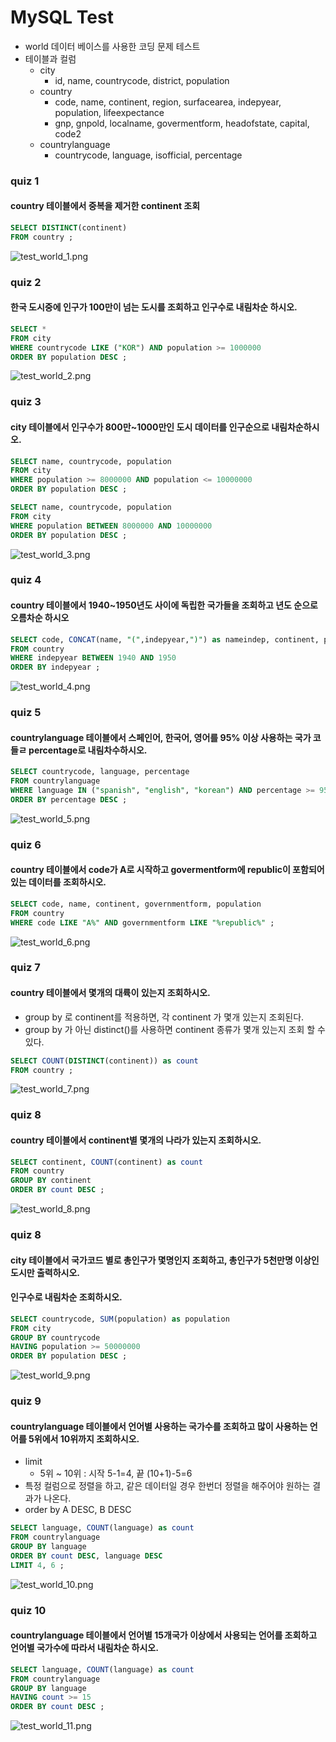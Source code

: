 # MySQL Test
- world 데이터 베이스를 사용한 코딩 문제 테스트
- 테이블과 컬럼
    - city
        - id, name, countrycode, district, population
    - country
        - code, name, continent, region, surfacearea, indepyear, population, lifeexpectance
        - gnp, gnpold, localname, govermentform, headofstate, capital, code2
    - countrylanguage
        - countrycode, language, isofficial, percentage


### quiz 1
#### country 테이블에서 중복을 제거한 continent 조회

```sql
SELECT DISTINCT(continent)
FROM country ;
```
![test_world_1.png](../images/sql_test/test_world_1.png)

### quiz 2
#### 한국 도시중에 인구가 100만이 넘는 도시를 조회하고 인구수로 내림차순 하시오.

```sql
SELECT *
FROM city
WHERE countrycode LIKE ("KOR") AND population >= 1000000
ORDER BY population DESC ;
```
![test_world_2.png](../images/sql_test/test_world_2.png)

### quiz 3
#### city 테이블에서 인구수가 800만~1000만인 도시 데이터를 인구순으로 내림차순하시오.

```sql
SELECT name, countrycode, population
FROM city
WHERE population >= 8000000 AND population <= 10000000
ORDER BY population DESC ; 
```
```sql
SELECT name, countrycode, population
FROM city
WHERE population BETWEEN 8000000 AND 10000000
ORDER BY population DESC ;
```
![test_world_3.png](../images/sql_test/test_world_3.png)


### quiz 4 
#### country 테이블에서 1940~1950년도 사이에 독립한 국가들을 조회하고 년도 순으로 오름차순 하시오

```sql
SELECT code, CONCAT(name, "(",indepyear,")") as nameindep, continent, population
FROM country
WHERE indepyear BETWEEN 1940 AND 1950
ORDER BY indepyear ;
```

![test_world_4.png](../images/sql_test/test_world_4.png)

### quiz 5
#### countrylanguage 테이블에서 스페인어, 한국어, 영어를 95% 이상 사용하는 국가 코들ㄹ percentage로 내림차수하시오.

```sql
SELECT countrycode, language, percentage
FROM countrylanguage
WHERE language IN ("spanish", "english", "korean") AND percentage >= 95.0
ORDER BY percentage DESC ;
```

![test_world_5.png](../images/sql_test/test_world_5.png)

### quiz 6
#### country 테이블에서 code가 A로 시작하고 govermentform에 republic이 포함되어 있는 데이터를 조회하시오.

```sql
SELECT code, name, continent, governmentform, population
FROM country
WHERE code LIKE "A%" AND governmentform LIKE "%republic%" ;
```

![test_world_6.png](../images/sql_test/test_world_6.png)


### quiz 7
#### country 테이블에서 몇개의 대륙이 있는지 조회하시오.
- group by 로 continent를 적용하면, 각 continent 가 몇개 있는지 조회된다.
- group by 가 아닌 distinct()를 사용하면 continent 종류가 몇개 있는지 조회 할 수 있다.

```sql
SELECT COUNT(DISTINCT(continent)) as count
FROM country ;
```

![test_world_7.png](../images/sql_test/test_world_7.png)

### quiz 8
#### country 테이블에서 continent별 몇개의 나라가 있는지 조회하시오.

```sql
SELECT continent, COUNT(continent) as count
FROM country
GROUP BY continent
ORDER BY count DESC ;
```

![test_world_8.png](../images/sql_test/test_world_8.png)
	
### quiz 8
#### city 테이블에서 국가코드 별로 총인구가 몇명인지 조회하고, 총인구가 5천만명 이상인 도시만 출력하시오.
#### 인구수로 내림차순 조회하시오.

```sql
SELECT countrycode, SUM(population) as population
FROM city
GROUP BY countrycode
HAVING population >= 50000000
ORDER BY population DESC ;
```

![test_world_9.png](../images/sql_test/test_world_9.png)

### quiz 9
#### countrylanguage 테이블에서 언어별 사용하는 국가수를 조회하고 많이 사용하는 언어를 5위에서 10위까지 조회하시오.
- limit
    - 5위 ~ 10위 : 시작 5-1=4, 끝 (10+1)-5=6
- 특정 컬럼으로 정렬을 하고, 같은 데이터일 경우 한번더 정렬을 해주어야 원하는 결과가 나온다. 
- order by A DESC, B DESC 

```sql
SELECT language, COUNT(language) as count
FROM countrylanguage
GROUP BY language
ORDER BY count DESC, language DESC
LIMIT 4, 6 ;
```

![test_world_10.png](../images/sql_test/test_world_10.png)

### quiz 10
#### countrylanguage 테이블에서 언어별 15개국가 이상에서 사용되는 언어를 조회하고 언어별 국가수에 따라서 내림차순 하시오.

```sql
SELECT language, COUNT(language) as count
FROM countrylanguage
GROUP BY language
HAVING count >= 15
ORDER BY count DESC ;
```

![test_world_11.png](../images/sql_test/test_world_11.png)





